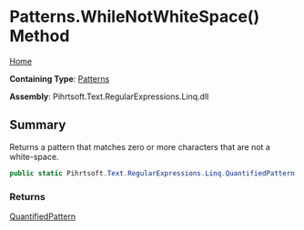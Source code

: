 # Patterns\.WhileNotWhiteSpace\(\) Method

[Home](../../../../../../README.md)

**Containing Type**: [Patterns](../README.md)

**Assembly**: Pihrtsoft\.Text\.RegularExpressions\.Linq\.dll

## Summary

Returns a pattern that matches zero or more characters that are not a white\-space\.

```csharp
public static Pihrtsoft.Text.RegularExpressions.Linq.QuantifiedPattern WhileNotWhiteSpace()
```

### Returns

[QuantifiedPattern](../../QuantifiedPattern/README.md)

